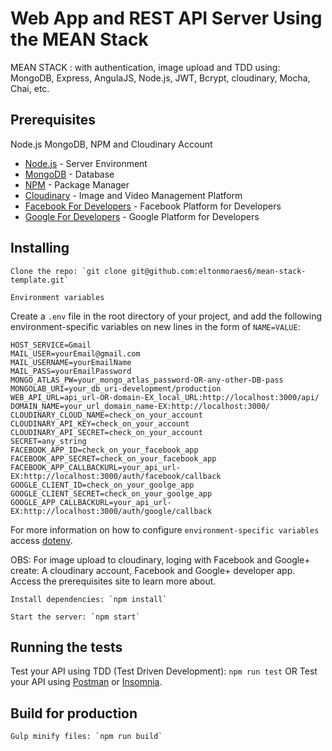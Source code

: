 # Web App and REST API Server Using the MEAN Stack

MEAN STACK : with authentication, image upload and TDD using: MongoDB, Express, AngulaJS, Node.js, JWT, Bcrypt, cloudinary, Mocha, Chai, etc.

## Prerequisites

Node.js MongoDB, NPM and Cloudinary Account 

* [Node.js](https://nodejs.org/en/) - Server Environment
* [MongoDB](https://www.mongodb.com/) - Database
* [NPM](https://www.npmjs.com/) - Package Manager
* [Cloudinary](https://cloudinary.com/) - Image and Video Management Platform
* [Facebook For Developers](https://developers.facebook.com/) - Facebook Platform for Developers
* [Google For Developers](https://developers.google.com/) - Google Platform for Developers

## Installing

```
Clone the repo: `git clone git@github.com:eltonmoraes6/mean-stack-template.git`
```

```
Environment variables
```
Create a `.env` file in the root directory of your project, and add the following
environment-specific variables on new lines in the form of `NAME=VALUE`:

```dosini
HOST_SERVICE=Gmail
MAIL_USER=yourEmail@gmail.com
MAIL_USERNAME=yourEmailName
MAIL_PASS=yourEmailPassword
MONGO_ATLAS_PW=your_mongo_atlas_password-OR-any-other-DB-pass
MONGOLAB_URI=your_db_uri-development/production
WEB_API_URL=api_url-OR-domain-EX_local_URL:http://localhost:3000/api/
DOMAIN_NAME=your_url_domain_name-EX:http://localhost:3000/
CLOUDINARY_CLOUD_NAME=check_on_your_account
CLOUDINARY_API_KEY=check_on_your_account
CLOUDINARY_API_SECRET=check_on_your_account
SECRET=any_string
FACEBOOK_APP_ID=check_on_your_facebook_app
FACEBOOK_APP_SECRET=check_on_your_facebook_app
FACEBOOK_APP_CALLBACKURL=your_api_url-EX:http://localhost:3000/auth/facebook/callback
GOOGLE_CLIENT_ID=check_on_your_goolge_app
GOOGLE_CLIENT_SECRET=check_on_your_goolge_app
GOOGLE_APP_CALLBACKURL=your_api_url-EX:http://localhost:3000/auth/google/callback

```

For more information on how to configure `environment-specific variables` access [dotenv](https://github.com/motdotla/dotenv/).

OBS: For image upload to cloudinary, loging with Facebook and Google+ create: A cloudinary account, Facebook and Google+ developer app. Access the prerequisites site to learn more about.

```
Install dependencies: `npm install`
```

```
Start the server: `npm start`
```
## Running the tests
Test your API using TDD (Test Driven Development): `npm run test` 
OR
Test your API using [Postman](https://www.getpostman.com) or [Insomnia](https://insomnia.rest/download/).

## Build for production

```
Gulp minify files: `npm run build`
```
